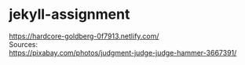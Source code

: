 # jekyll-assignment  
  
https://hardcore-goldberg-0f7913.netlify.com/  
Sources:  
https://pixabay.com/photos/judgment-judge-judge-hammer-3667391/   
